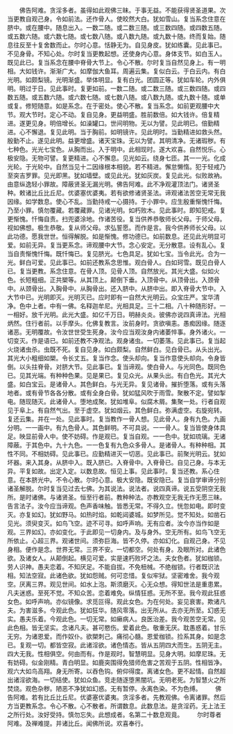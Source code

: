<!-- { "loadSidebar": true } -->
　　佛告阿难。贪淫多者。虽得如此观佛三昧。于事无益。不能获得贤圣道果。次当更教自观己身。令如前法。还作骨人。使皎然大白。犹如雪山。复当系念住意在脐中。或在腰中。随息出入。一数二随。或二数三随。或三数四随。或四数五随。或五数六随。或六数七随。或七数八随。或八数九随。或九数十随。终而复始。随息往反至十复舍数而止。尔时心意。恬静无为。自见身皮。犹如练囊。见此事已。不见身骨。不知心处。尔时复当更教起想。还使身内心意。身体支节。如白玉人。既见此已。复当系念在腰中脊骨大节上。令心不散。尔时复当自然见身上。有一明相。大如钱许。渐渐广大。如摩伽大鱼耳。周遍云集。复似白云。于白云内。有白光明。如颇梨镜。光明渐盛。举体明显。复有白光。团圆正等。犹如车轮。内外俱明。明过于日。见此事时。复更如前。一数二随。或二数三随。或三数四随。或四数五随。或五数六随。或六数七随。或七数八随。或八数九随。或九数十随。或单或复。修短随意。如是系念。在于密处。使心不散。复当系念。如前更观腰中大节。观大节时。定心不动。复自见身。更益明盛。胜前数倍。如大钱许。倍复精进。遂更见身。明倍增长。如澡罐口。世间明物。无以为譬。见此明已。倍勤精进。心不懈退。复见此明。当于胸前。如明镜许。见此明时。当勤精进如救头然。殷勤不止。遂见此明。益更增盛。诸天宝珠。无以为譬。其明清净。无诸瑕秽。有七种色。光光七宝色。从胸而出。入于明中。此相现时。遂大欢喜。自然悦乐。心极安隐。无物可譬。复更精进。心不懈息。见光如云。绕身七匝。其一一光。化成光轮。于光轮中。自然当见十二因缘根本相貌。若不精进。懈怠懒惰。犯于轻戒乃至突吉罗罪。见光即黑。犹如墙壁。或见此光。犹如灰炭。复见此光。似败故衲。由意纵逸轻小罪故。障蔽贤圣无漏光明。佛告阿难。此不净观灌顶法门。诸贤圣种。敕诸比丘比丘尼。优婆塞优婆夷。若有欲修诸贤圣法。谛观诸法苦空无常无我因缘。如学数息。使心不乱。当勤持戒一心摄持。于小罪中。应生殷重惭愧忏悔。乃至小罪。慎勿覆藏。若覆藏罪。见诸光明。如朽败木。见此事时。即知犯戒。复更惭愧。忏悔自责。扫兜婆涂地。作诸苦役。复当供养恭敬师长父母。于师父母。视如佛想。极生恭敬。复从师父母。求弘誓愿。而作是言。我今供养师长父母。以此功德。愿我世世。恒得解脱。如是惭愧。修功德已。如前数息。还见此光明显可爱。如前无异。复当更系念。谛观腰中大节。念心安定。无分散意。设有乱心。复当自责惭愧忏悔。既忏悔已。复见脐光。七色具足。犹如七宝。当令此光。合为一光。鲜白可爱。见此事已。如前还教系念思惟。观白骨人。白如珂雪。既见白骨人已。复当更教。系念住意。在骨人顶。见骨人顶。自然放光。其光大盛。似如火色。长短粗细。正共槊等。从其顶上。颠倒下垂。入顶骨中。从顶骨出。入颈骨中。从颈骨出。入胸骨中。从胸骨出。还入脐中。从脐中出。即入脊骨大节中。入大节中已。光明即灭。光明灭已。应时即有一自然大光明云。众宝庄严。宝华清净。色中上者。中有一佛。名释迦牟尼。光相具足。三十二相。八十种随形好。一一相好。放千光明。此光大盛。如亿千万日。明赫炎炎。彼佛亦说四真谛法。光相炳然。住行者前。以手摩头。化佛复教言。汝前身时。贪欲嗔恚。愚痴因缘。随逐诸恶。无明覆故。令汝世世受生死身。汝今应当观汝身内诸萎悴事。身外诸火。一切变灭。作是语已。如前还教不净观法。观身诸虫。一切萎落。见此事已。复当起火烧诸虫杀。虫既不死。复自见身。如白颇梨。自然鲜白。见白骨已。从头出光。其光大小粗细如槊。令长丈五。复当作念。使头却向。复当作意使头却向。令身皆倒。以头拄脊骨。对脐大节。见此事已。复当谛观。使白骨人。与光同色。既同色已。见其光端。有种种色果。见是果已。复见众光。从果头出。有白色光。其光大盛。如白宝云。是诸骨人。其色鲜白。与光无异。复见诸骨。摧折堕落。或有头落地者。或有骨节各各分散。或有全身白骨。犹如猛风吹于雨雪。聚散不定。譬如掣电。随现随灭。此诸骨人。堕地成聚。犹如堆阜。似腐木屑。集聚一处。行者自观见于阜上。有自然气出。至于虚空。犹如烟云。其色鲜白。弥满虚空。右旋宛转。复还云集。并在一处。见此事时。复当教作一骨人想。见此骨人。身有九色。九画分明。一一画中。有九色骨人。其色鲜明。不可具说。一一骨人。复当皆使身体具足。映显前骨人中。使不妨碍。作是观已。复当自观。一一色中。犹如琉璃。无诸障蔽。于其色中。九十九色。一一色复有九色众多骨人。是诸骨人。有种种相。其性不同。不相妨碍。见此事已。应勤精进灭一切恶。见此事已。前聚光明云。犹如坏器。来入其身。从脐中入。既入脐已。入脊骨中。入脊骨已。自见己身。与本无异。平复如故。出定入定。以数息故。恒见上事。见此事时。复当还教。系心住意。在本脐光中。不令心散。尔时心意。极大安隐。既安隐已。复当自学审谛分别诸圣解脱。尔时复当见过去七佛。为其说法。说法者。说四真谛。说五受阴空无我所。是时诸佛。与诸贤圣。恒至行者前。教种种法。亦教观空无我无作无愿三昧。告言法子。汝今应当谛观。色声香味触。皆悉无常。不得久立。恍忽如电。即时变灭。亦复如幻。犹如野马。如热时焰。如乾闼婆城。如梦所见。觉不知处。如凿石见光。须臾变灭。如鸟飞空。迹不可寻。如呼声响。无有应者。汝今亦当作如是观。三界如幻。亦如变化。于此即见一切身内。及与身外。空无所有。如鸟飞空无所依止。心超三界。观诸世间。须弥巨海。皆不久停。亦如幻化。自观己身。不见身相。便作是念。世界无常。三界不安。一切都空。何处有身。及眼所对。此诸色欲。及诸女人。从颠倒起。横见可爱。实是速朽败坏之法。夫女色者。犹如枷锁。劳人识神。愚夫恋着。不知厌足。不能自拔。不免杻械。不绝枷锁。行者既识法相。知法空寂。此诸色欲。犹如怨贼。何可恋惜。复似牢狱。坚密难舍。我今观空。厌离三界。观见世间。如水上泡。斯须磨灭。心无众想。得知世法是重患累。凡夫迷惑。至死不觉。不知众苦。恋着难免。纵情狂惑。无所不至。我今观此狂惑女色。如呼声响。亦似镜像。求觅叵得。观此女色。为在何处。妄见衰害。欺诸凡夫。为害滋多。今观此色。犹如狂华。随风零落。出无所从。去亦无所至。幻惑无实。愚夫乐着。今观此色。一切无常。如癞病人。良医治差。我今观苦空无常。见此色相。皆无坚实。念诸凡夫。甚可愍伤。爱着此色。敬重无厌。耽愚惑着。甘乐无穷。为诸恩爱。而作奴仆。欲槊刺己。痛彻心髓。恩爱枷锁。捡系其身。如是念已。复观一切。都皆空寂。此诸淫欲。诸色情态。皆从五阴四大而生。五阴无主。四大无我。性相俱空。何由而有。作是观时。智慧明显。见身大明。如摩尼珠。无有妨碍。似金刚精。青白明显。如鹿突围得免猎师危害之苦观于五阴。性相皆净。观六大如鸟高翔。身无所寄。以吞色钩。俯仰得度。离诸女色。更不起情。自然超出诸淫欲海。一切结使。犹如众鱼。竞走随逐堕黑闇坑。无明老死。为智慧火之所焚烧。观色杂秽。陋恶不净犹如幻惑。无有暂停。永离色染。不为色缚。
　　佛告阿难。若有比丘比丘尼。优婆塞优婆夷。贪淫多者。先教观佛。令离诸罪。然后方当更教系念。令心不散。心不散者。所谓数息。此数息法。是贪淫药。无上法王之所行处。汝好受持。慎勿忘失。此想成者。名第二十数息观竟。
　　尔时尊者阿难。及禅难提。并诸比丘。闻佛所说。欢喜奉行。
